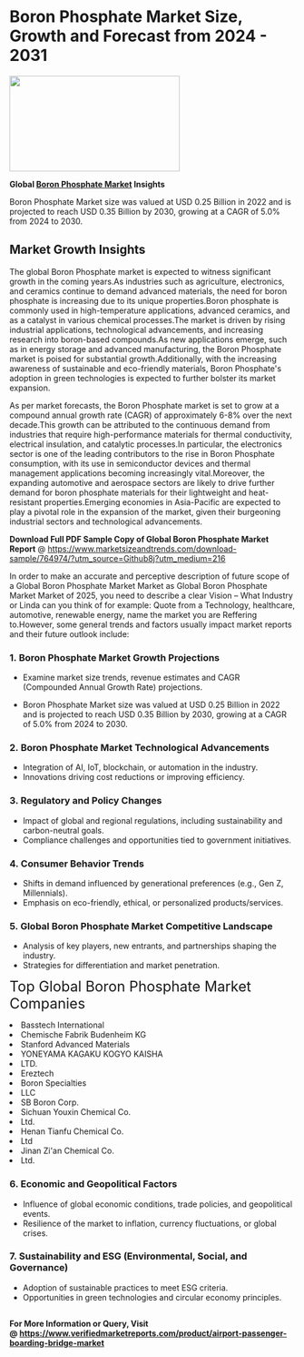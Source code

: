 <H1>Boron Phosphate Market Size, Growth and Forecast from 2024 - 2031</H1><img class="aligncenter size-medium wp-image-584254" src="https://thirdeyenews.in/wp-content/uploads/2024/09/Global-Market-Research-300x168.jpeg" alt="" width="300" height="168" /><p><strong>Global&nbsp;<a href="https://www.marketsizeandtrends.com/download-sample/764974/?utm_source=Github8j?utm_medium=216">Boron Phosphate Market</a> Insights</strong></p><p>Boron Phosphate Market size was valued at USD 0.25 Billion in 2022 and is projected to reach USD 0.35 Billion by 2030, growing at a CAGR of 5.0% from 2024 to 2030.</p><p><h2>Market Growth Insights</h2> <p>The global Boron Phosphate market is expected to witness significant growth in the coming years.As industries such as agriculture, electronics, and ceramics continue to demand advanced materials, the need for boron phosphate is increasing due to its unique properties.Boron phosphate is commonly used in high-temperature applications, advanced ceramics, and as a catalyst in various chemical processes.The market is driven by rising industrial applications, technological advancements, and increasing research into boron-based compounds.As new applications emerge, such as in energy storage and advanced manufacturing, the Boron Phosphate market is poised for substantial growth.Additionally, with the increasing awareness of sustainable and eco-friendly materials, Boron Phosphate's adoption in green technologies is expected to further bolster its market expansion.</p> <p>As per market forecasts, the Boron Phosphate market is set to grow at a compound annual growth rate (CAGR) of approximately 6-8% over the next decade.This growth can be attributed to the continuous demand from industries that require high-performance materials for thermal conductivity, electrical insulation, and catalytic processes.In particular, the electronics sector is one of the leading contributors to the rise in Boron Phosphate consumption, with its use in semiconductor devices and thermal management applications becoming increasingly vital.Moreover, the expanding automotive and aerospace sectors are likely to drive further demand for boron phosphate materials for their lightweight and heat-resistant properties.Emerging economies in Asia-Pacific are expected to play a pivotal role in the expansion of the market, given their burgeoning industrial sectors and technological advancements.</p> <p><span class=""><strong>Download Full PDF Sample Copy of Global Boron Phosphate Market Report</strong> @ <a href="https://www.marketsizeandtrends.com/download-sample/764974/?utm_source=Github8j?utm_medium=216" target="_blank">https://www.marketsizeandtrends.com/download-sample/764974/?utm_source=Github8j?utm_medium=216</a></span></p><p>In order to make an accurate and perceptive description of future scope of a Global&nbsp;Boron Phosphate Market Market as Global&nbsp;Boron Phosphate Market Market of 2025, you need to describe a clear Vision &ndash; What Industry or Linda can you think of for example: Quote from a Technology, healthcare, automotive, renewable energy, name the market you are Reffering to.However, some general trends and factors usually impact market reports and their future outlook include:</p><h3>1.&nbsp;<strong>Boron Phosphate Market Growth Projections</strong></h3><ul><li>Examine market size trends, revenue estimates and CAGR (Compounded Annual Growth Rate) projections.</li><li><p>Boron Phosphate Market size was valued at USD 0.25 Billion in 2022 and is projected to reach USD 0.35 Billion by 2030, growing at a CAGR of 5.0% from 2024 to 2030.</p></li></ul><h3>2.&nbsp;<strong>Boron Phosphate Market Technological Advancements</strong></h3><ul><li>Integration of AI, IoT, blockchain, or automation in the industry.</li><li>Innovations driving cost reductions or improving efficiency.</li></ul><h3>3.&nbsp;<strong>Regulatory and Policy Changes</strong></h3><ul><li>Impact of global and regional regulations, including sustainability and carbon-neutral goals.</li><li>Compliance challenges and opportunities tied to government initiatives.</li></ul><h3>4.&nbsp;<strong>Consumer Behavior Trends</strong></h3><ul><li>Shifts in demand influenced by generational preferences (e.g., Gen Z, Millennials).</li><li>Emphasis on eco-friendly, ethical, or personalized products/services.</li></ul><h3>5.&nbsp;<strong>Global Boron Phosphate Market Competitive Landscape</strong></h3><ul><li>Analysis of key players, new entrants, and partnerships shaping the industry.</li><li>Strategies for differentiation and market penetration.</li></ul><p data-pm-slice="1 1 []"><span style="color: inherit; font-family: inherit; font-size: 25px;">Top Global Boron Phosphate Market Companies</span></p><div class="" data-test-id=""><p><li>Basstech International</li><li> Chemische Fabrik Budenheim KG</li><li> Stanford Advanced Materials</li><li> YONEYAMA KAGAKU KOGYO KAISHA</li><li> LTD.</li><li> Ereztech</li><li> Boron Specialties</li><li> LLC</li><li> SB Boron Corp.</li><li> Sichuan Youxin Chemical Co.</li><li> Ltd.</li><li> Henan Tianfu Chemical Co.</li><li> Ltd</li><li> Jinan Zi'an Chemical Co.</li><li> Ltd.</li></p></div><h3>6.&nbsp;<strong>Economic and Geopolitical Factors</strong></h3><ul><li>Influence of global economic conditions, trade policies, and geopolitical events.</li><li>Resilience of the market to inflation, currency fluctuations, or global crises.</li></ul><h3>7.&nbsp;<strong>Sustainability and ESG (Environmental, Social, and Governance)</strong></h3><ul><li>Adoption of sustainable practices to meet ESG criteria.</li><li>Opportunities in green technologies and circular economy principles.</li></ul><h2><strong style="font-size: 14px;">For More Information or Query, Visit @&nbsp;</strong><a style="background-color: #ffffff; font-size: 14px;" href="https://www.marketsizeandtrends.com/report/boron-phosphate-market/" target="_blank">https://www.verifiedmarketreports.com/product/airport-passenger-boarding-bridge-market</a></h2>